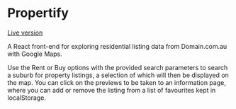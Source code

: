 # Propertify

[Live version](https://dk-property-map.herokuapp.com/)

A React front-end for exploring residential listing data from Domain.com.au with Google Maps.

Use the Rent or Buy options with the provided search parameters to search a suburb for property listings, a selection of which will then be displayed on the map.
You can click on the previews to be taken to an information page, where you can add or remove the listing from a list of favourites kept in localStorage.
